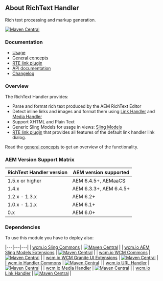 ## About RichText Handler

Rich text processing and markup generation.

[![Maven Central](https://maven-badges.herokuapp.com/maven-central/io.wcm/io.wcm.handler.richtext/badge.svg)](https://maven-badges.herokuapp.com/maven-central/io.wcm/io.wcm.handler.richtext)


### Documentation

* [Usage][usage]
* [General concepts][general-concepts]
* [RTE link plugin][rte-link-plugin]
* [API documentation][apidocs]
* [Changelog][changelog]


### Overview

The RichText Handler provides:

* Parse and format rich text produced by the AEM RichText Editor
* Detect inline links and images and format them using [Link Handler][link-handler] and [Media Handler][media-handler]
* Support XHTML and Plain Text
* Generic Sling Models for usage in views: [Sling Models][ui-package]
* [RTE link plugin][rte-link-plugin] that provides all features of the default link handler link dialog.

Read the [general concepts][general-concepts] to get an overview of the functionality.


### AEM Version Support Matrix

|RichText Handler version |AEM version supported
|-------------------------|----------------------
|1.5.x or higher          |AEM 6.4.5+, AEMaaCS
|1.4.x                    |AEM 6.3.3+, AEM 6.4.5+
|1.2.x - 1.3.x            |AEM 6.2+
|1.0.x - 1.1.x            |AEM 6.1+
|0.x                      |AEM 6.0+


### Dependencies

To use this module you have to deploy also:

|---|---|---|
| [wcm.io Sling Commons](https://maven-badges.herokuapp.com/maven-central/io.wcm/io.wcm.sling.commons) | [![Maven Central](https://maven-badges.herokuapp.com/maven-central/io.wcm/io.wcm.sling.commons/badge.svg)](https://maven-badges.herokuapp.com/maven-central/io.wcm/io.wcm.sling.commons) |
| [wcm.io AEM Sling Models Extensions](https://maven-badges.herokuapp.com/maven-central/io.wcm/io.wcm.sling.models) | [![Maven Central](https://maven-badges.herokuapp.com/maven-central/io.wcm/io.wcm.sling.models/badge.svg)](https://maven-badges.herokuapp.com/maven-central/io.wcm/io.wcm.sling.models) |
| [wcm.io WCM Commons](https://maven-badges.herokuapp.com/maven-central/io.wcm/io.wcm.wcm.commons) | [![Maven Central](https://maven-badges.herokuapp.com/maven-central/io.wcm/io.wcm.wcm.commons/badge.svg)](https://maven-badges.herokuapp.com/maven-central/io.wcm/io.wcm.wcm.commons) |
| [wcm.io WCM Granite UI Extensions](https://maven-badges.herokuapp.com/maven-central/io.wcm/io.wcm.wcm.ui.granite) | [![Maven Central](https://maven-badges.herokuapp.com/maven-central/io.wcm/io.wcm.wcm.ui.granite/badge.svg)](https://maven-badges.herokuapp.com/maven-central/io.wcm/io.wcm.wcm.ui.granite) |
| [wcm.io Handler Commons](https://maven-badges.herokuapp.com/maven-central/io.wcm/io.wcm.handler.commons) | [![Maven Central](https://maven-badges.herokuapp.com/maven-central/io.wcm/io.wcm.handler.commons/badge.svg)](https://maven-badges.herokuapp.com/maven-central/io.wcm/io.wcm.handler.commons) |
| [wcm.io URL Handler](https://maven-badges.herokuapp.com/maven-central/io.wcm/io.wcm.handler.url) | [![Maven Central](https://maven-badges.herokuapp.com/maven-central/io.wcm/io.wcm.handler.url/badge.svg)](https://maven-badges.herokuapp.com/maven-central/io.wcm/io.wcm.handler.url) |
| [wcm.io Media Handler](https://maven-badges.herokuapp.com/maven-central/io.wcm/io.wcm.handler.media) | [![Maven Central](https://maven-badges.herokuapp.com/maven-central/io.wcm/io.wcm.handler.media/badge.svg)](https://maven-badges.herokuapp.com/maven-central/io.wcm/io.wcm.handler.media) |
| [wcm.io Link Handler](https://maven-badges.herokuapp.com/maven-central/io.wcm/io.wcm.handler.link) | [![Maven Central](https://maven-badges.herokuapp.com/maven-central/io.wcm/io.wcm.handler.link/badge.svg)](https://maven-badges.herokuapp.com/maven-central/io.wcm/io.wcm.handler.link) |



[usage]: usage.html
[general-concepts]: general-concepts.html
[rte-link-plugin]: rte-link-plugin.html
[apidocs]: apidocs/
[changelog]: changes-report.html
[link-handler]: ../link/
[media-handler]: ../media/
[ui-package]: apidocs/io/wcm/handler/richtext/ui/package-summary.html
